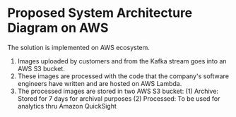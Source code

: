 # Proposed System Architecture Diagram on AWS

The solution is implemented on AWS ecosystem. 

1. Images uploaded by customers and from the Kafka stream goes into an AWS S3 bucket.
2. These images are processed with the code that the company's software engineers have written and are hosted on AWS Lambda.
3. The processed images are stored in two AWS S3 bucket:
    (1) Archive: Stored for 7 days for archival purposes
    (2) Processed: To be used for analytics thru Amazon QuickSight